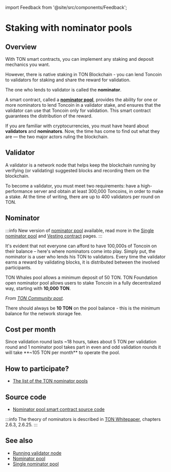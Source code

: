 import Feedback from '@site/src/components/Feedback';

# Staking with nominator pools

## Overview

With TON smart contracts, you can implement any staking and deposit mechanics you want.

However, there is native staking in TON Blockchain - you can lend Toncoin to validators for staking and share the reward for validation.

The one who lends to validator is called the **nominator**.

A smart contract, called a [**nominator pool**](/v3/documentation/smart-contracts/contracts-specs/nominator-pool), provides the ability for one or more nominators to lend Toncoin in a validator stake, and ensures that the validator can use that Toncoin only for validation. This smart contract guarantees the distribution of the reward.

If you are familiar with cryptocurrencies, you must have heard about **validators** and **nominators**. Now, the time has come to find out what they are — the two major actors ruling the blockchain.

## Validator

A validator is a network node that helps keep the blockchain running by verifying (or validating) suggested blocks and recording them on the blockchain.

To become a validator, you must meet two requirements: have a high-performance server and obtain at least 300,000 Toncoins, in order to make a stake. At the time of writing, there are up to 400 validators per round on TON.

## Nominator

:::info
New version of [nominator pool](/v3/documentation/smart-contracts/contracts-specs/nominator-pool/) available, read more in the [Single nominator pool](/v3/documentation/smart-contracts/contracts-specs/single-nominator-pool/) and [Vesting contract](/v3/documentation/smart-contracts/contracts-specs/vesting-contract/) pages.
:::

It's evident that not everyone can afford to have 100,000s of Toncoin on their balance – here's where nominators come into play. Simply put, the nominator is a user who lends his TON to validators. Every time the validator earns a reward by validating blocks, it is distributed between the involved participants.

TON Whales pool allows a minimum deposit of 50 TON. TON Foundation open nominator pool allows users to stake Toncoin in a fully decentralized way, starting with **10,000 TON**.

_From [TON Community post](https://t.me/toncoin/543)._

There should always be **10 TON** on the pool balance - this is the minimum balance for the network storage fee.

## Cost per month

Since validation round lasts ~18 hours, takes about 5 TON per validation round and 1 nominator pool takes part in even and odd validation rounds it will take **~105 TON per month** to operate the pool.

## How to participate?

- [The list of the TON nominator pools](https://tonvalidators.org/)

## Source code

- [Nominator pool smart contract source code](https://github.com/ton-blockchain/nominator-pool)

:::info
The theory of nominators is described in [TON Whitepaper](https://docs.ton.org/ton.pdf), chapters 2.6.3, 2.6.25.
:::

## See also

- [Running validator node](/v3/guidelines/nodes/running-nodes/validator-node)
- [Nominator pool](/v3/documentation/smart-contracts/contracts-specs/nominator-pool/)
- [Single nominator pool](/v3/documentation/smart-contracts/contracts-specs/single-nominator-pool/) <Feedback />
  <Feedback />

